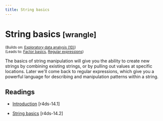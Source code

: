 ```yaml
---
title: String basics
---
```


<!-- Generated automatically from string-basics.yml. Do not edit by hand -->

# String basics <small class='wrangle'>[wrangle]</small>
<small>(Builds on: [Exploratory data analysis (1D)](eda-1d.md))</small>  
<small>(Leads to: [Factor basics](factor-basics.md), [Regular expressions](regexps.md))</small>

The basics of string manipulation will give you the ability to create new
strings by combining existing strings, or by pulling out values at specific
locations. Later we'll come back to regular expressions, which give you a
powerful language for describing and manipulation patterns within a string.

## Readings

  * [Introduction](http://r4ds.had.co.nz/strings.html#introduction-8) [r4ds-14.1]

  * [String basics](http://r4ds.had.co.nz/strings.html#string-basics) [r4ds-14.2]


